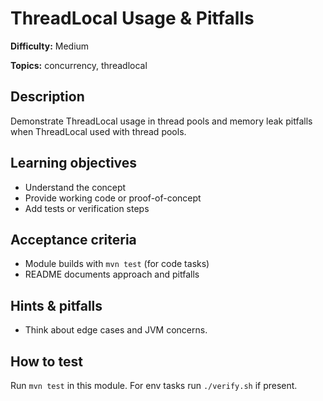 # ThreadLocal Usage & Pitfalls

**Difficulty:** Medium

**Topics:** concurrency, threadlocal

## Description

Demonstrate ThreadLocal usage in thread pools and memory leak pitfalls when ThreadLocal used with thread pools.


## Learning objectives

- Understand the concept
- Provide working code or proof-of-concept
- Add tests or verification steps

## Acceptance criteria

- Module builds with `mvn test` (for code tasks)
- README documents approach and pitfalls

## Hints & pitfalls

- Think about edge cases and JVM concerns.

## How to test

Run `mvn test` in this module. For env tasks run `./verify.sh` if present.
